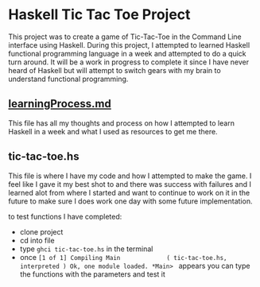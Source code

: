# Haskell Tic Tac Toe Project

This project was to create a game of Tic-Tac-Toe in the Command Line interface using Haskell.
During this project, I attempted to learned Haskell functional programming language in a week and attempted to do a quick turn around. It will be a work in progress to complete it since I have never heard of Haskell but will attempt to switch gears with my brain to understand functional programming.

## [learningProcess.md](https://github.com/D3vila/Haskell-tic-tac-toe/blob/main/learningProcess.md)
This file has all my thoughts and process on how I attempted to learn Haskell in a week and what I used as resources to get me there.

## tic-tac-toe.hs
This file is where I have my code and how I attempted to make the game. I feel like I gave it my best shot to and there was success with failures and I learned alot from where I started and want to continue to work on it in the future to make sure I does work one day with some future implementation.

to test functions I have completed:

- clone project
- cd into file
- type ```ghci tic-tac-toe.hs``` in the terminal
- once ```[1 of 1] Compiling Main             ( tic-tac-toe.hs, interpreted )
Ok, one module loaded.
*Main> ``` appears you can type the functions with the parameters and test it

